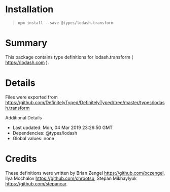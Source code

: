# Installation
> `npm install --save @types/lodash.transform`

# Summary
This package contains type definitions for lodash.transform ( https://lodash.com ).

# Details
Files were exported from https://github.com/DefinitelyTyped/DefinitelyTyped/tree/master/types/lodash.transform

Additional Details
 * Last updated: Mon, 04 Mar 2019 23:26:50 GMT
 * Dependencies: @types/lodash
 * Global values: none

# Credits
These definitions were written by Brian Zengel <https://github.com/bczengel>, Ilya Mochalov <https://github.com/chrootsu>, Stepan Mikhaylyuk <https://github.com/stepancar>.
